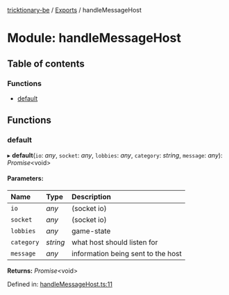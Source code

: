 [tricktionary-be](../README.md) / [Exports](../modules.md) / handleMessageHost

# Module: handleMessageHost

## Table of contents

### Functions

- [default](handlemessagehost.md#default)

## Functions

### default

▸ **default**(`io`: *any*, `socket`: *any*, `lobbies`: *any*, `category`: *string*, `message`: *any*): *Promise*<void\>

#### Parameters:

Name | Type | Description |
:------ | :------ | :------ |
`io` | *any* | (socket io)   |
`socket` | *any* | (socket io)   |
`lobbies` | *any* | game-state   |
`category` | *string* | what host should listen for   |
`message` | *any* | information being sent to the host    |

**Returns:** *Promise*<void\>

Defined in: [handleMessageHost.ts:11](https://github.com/story-squad/tricktionary-be/blob/09c56dd/src/sockets/handleMessageHost.ts#L11)
